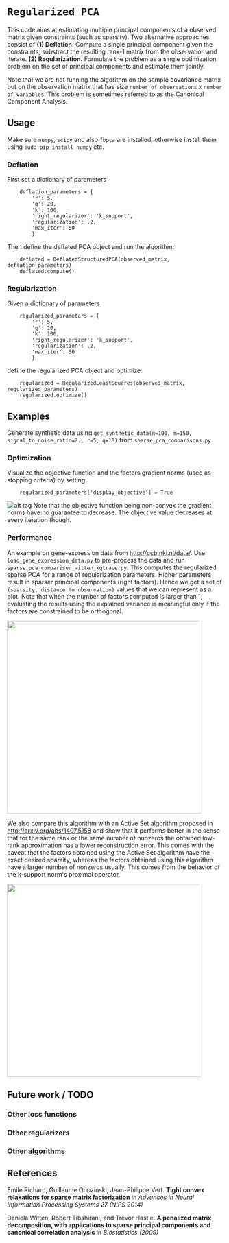 # `Regularized PCA`
This code aims at estimating multiple principal components of a observed matrix given constraints (such as sparsity). Two alternative approaches consist of
    **(1) Deflation.** Compute a single principal component given the constraints, substract the resulting rank-1 matrix from the observation and iterate.
    **(2) Regularization.** Formulate the problem as a single optimization problem on the set of principal components and estimate them jointly.

Note that we are not running the algorithm on the sample covariance matrix but on the observation matrix that has size `number of observations` x `number of variables`. This problem is sometimes referred to as the Canonical Component Analysis. 

## Usage

Make sure `numpy`, `scipy` and also `fbpca` are installed, otherwise install them using `sudo pip install numpy` etc.

### Deflation
First set a dictionary of parameters
```
    deflation_parameters = {
        'r': 5,
        'q': 20,
        'k': 100, 
        'right_regularizer': 'k_support',
        'regularization': .2, 
        'max_iter': 50
        }
```
Then define the deflated PCA object and run the algorithm:
```
    deflated = DeflatedStructuredPCA(observed_matrix, deflation_parameters)
    deflated.compute()
```

### Regularization

Given a dictionary of parameters
```
    regularized_parameters = {
        'r': 5,
        'q': 20,
        'k': 100, 
        'right_regularizer': 'k_support',
        'regularization': .2, 
        'max_iter': 50
        }
```
define the regularized PCA object and optimize:
```
    regularized = RegularizedLeastSquares(observed_matrix, regularized_parameters)
    regularized.optimize()
```


## Examples
 
Generate synthetic data using ```get_synthetic_data(n=100, m=150, signal_to_noise_ratio=2., r=5, q=10)```
 from `sparse_pca_comparisons.py`
### Optimization
Visualize the objective function and the factors gradient norms (used as stopping criteria) by setting 
```
    regularized_parameters['display_objective'] = True 
``` 
![alt tag](https://github.com/AdRoll/regalmin/objective.png)
Note that the objective function being non-convex the gradient norms have no guarantee to decrease. The objective value decreases at every iteration though. 
### Performance
An example on gene-expression data from http://ccb.nki.nl/data/. Use ```load_gene_expression_data.py``` to pre-process the data and run ```sparse_pca_comparison_witten_kqtrace.py```.  This computes the regularized sparse PCA for a range of regularization parameters. Higher parameters result in sparser principal components (right factors). Hence we get a set of `(sparsity, distance to observation)` values that we can represent as a plot. Note that when the number of factors computed is larger than 1, evaluating the results using the explained variance is meaningful only if the factors are constrained to be orthogonal.

<img align="center" src="https://github.com/AdRoll/regalmin/tree/first_commit/reg_vs_deflation_4k_iter.png" width=450/>

We also compare this algorithm with an Active Set algorithm proposed in http://arxiv.org/abs/1407.5158 and show that it performs better in the sense that for the same rank or the same number of nunzeros the obtained low-rank approximation has a lower reconstruction error. This comes with the caveat that the factors obtained using the Active Set algorithm have the exact desired sparsity, whereas the factors obtained using this algorithm have a larger number of nonzeros usually. This comes from the behavior of the k-support norm's proximal operator.

<img align="center" src="https://github.com/AdRoll/regalmin/tree/first_commit/alternate_min_active_set_comparison_4.png" width=450/>

## Future work / TODO

### Other loss functions


### Other regularizers

### Other algorithms

## References
Emile Richard, Guillaume Obozinski, Jean-Philippe Vert. **Tight convex relaxations for sparse matrix factorization** in *Advances in Neural Information Processing Systems 27 (NIPS 2014)*

Daniela Witten, Robert Tibshirani, and Trevor Hastie. **A penalized matrix decomposition, with applications to sparse principal components and canonical correlation analysis** in *Biostatistics (2009)*

